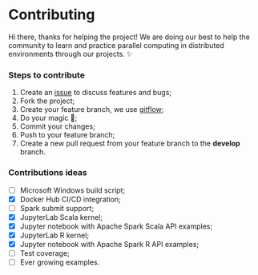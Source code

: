# Contributing

Hi there, thanks for helping the project! We are doing our best to help the community to learn and practice
parallel computing in distributed environments through our projects. :sparkles:

### Steps to contribute

1. Create an [issue](https://github.com/andre-marcos-perez/spark-standalone-cluster-on-docker/issues) to discuss features and bugs;
2. Fork the project;
3. Create your feature branch, we use [gitflow](https://github.com/nvie/gitflow);
4. Do your magic :rainbow:;
5. Commit your changes;
6. Push to your feature branch;
7. Create a new pull request from your feature branch to the **develop** branch.

### Contributions ideas

- [ ] Microsoft Windows build script;
- [x] Docker Hub CI/CD integration;
- [ ] Spark submit support;
- [x] JupyterLab Scala kernel;
- [x] Jupyter notebook with Apache Spark Scala API examples;
- [x] JupyterLab R kernel;
- [x] Jupyter notebook with Apache Spark R API examples;
- [ ] Test coverage;
- [ ] Ever growing examples.